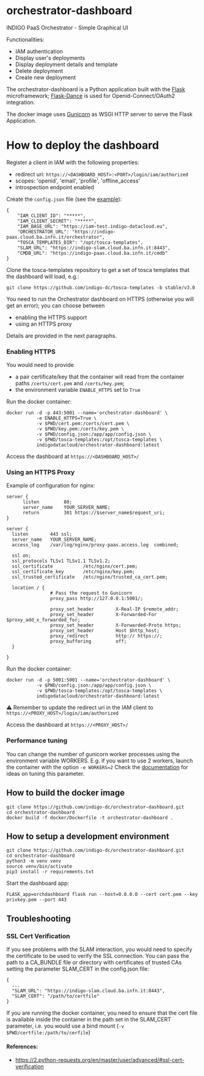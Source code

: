 # orchestrator-dashboard
INDIGO PaaS Orchestrator - Simple Graphical UI

Functionalities:
- IAM authentication
- Display user's deployments
- Display deployment details and template
- Delete deployment
- Create new deployment

The orchestrator-dashboard is a Python application built with the [Flask](http://flask.pocoo.org/) microframework; [Flask-Dance](https://flask-dance.readthedocs.io/en/latest/) is used for Openid-Connect/OAuth2 integration.


The docker image uses [Gunicorn](https://gunicorn.org/) as WSGI HTTP server to serve the Flask Application.

# How to deploy the dashboard

Register a client in IAM with the following properties:

- redirect uri: `https://<DASHBOARD_HOST>:<PORT>/login/iam/authorized`
- scopes: 'openid', 'email', 'profile', 'offline_access'
- introspection endpoint enabled

Create the `config.json` file (see the [example](app/config-sample.json)):

````
{
    "IAM_CLIENT_ID": "*****",
    "IAM_CLIENT_SECRET": "*****",
    "IAM_BASE_URL": "https://iam-test.indigo-datacloud.eu",
    "ORCHESTRATOR_URL": "https://indigo-paas.cloud.ba.infn.it/orchestrator",
    "TOSCA_TEMPLATES_DIR": "/opt/tosca-templates",
    "SLAM_URL": "https://indigo-slam.cloud.ba.infn.it:8443",
    "CMDB_URL": "https://indigo-paas.cloud.ba.infn.it/cmdb"
}
````
Clone the tosca-templates repository to get a set of tosca templates that the dashboard will load, e.g.:
````
git clone https://github.com/indigo-dc/tosca-templates -b stable/v3.0
````

You need to run the Orchestrator dashboard on HTTPS (otherwise you will get an error); you can choose between
- enabling the HTTPS support
- using an HTTPS proxy

Details are provided in the next paragraphs.

### Enabling HTTPS

You would need to provide
- a pair certificate/key that the container will read from the container paths `/certs/cert.pem` and `/certs/key.pem`;
- the environment variable `ENABLE_HTTPS` set to `True`
 

Run the docker container:
```
docker run -d -p 443:5001 --name='orchestrator-dashboard' \
           -e ENABLE_HTTPS=True \
           -v $PWD/cert.pem:/certs/cert.pem \
           -v $PWD/key.pem:/certs/key.pem \
           -v $PWD/config.json:/app/app/config.json \
           -v $PWD/tosca-templates:/opt/tosca-templates \
           indigodatacloud/orchestrator-dashboard:latest
```
Access the dashboard at `https://<DASHBOARD_HOST>/`

### Using an HTTPS Proxy 

Example of configuration for nginx:
```
server {
      listen         80;
      server_name    YOUR_SERVER_NAME;
      return         301 https://$server_name$request_uri;
}

server {
  listen        443 ssl;
  server_name   YOUR_SERVER_NAME;
  access_log    /var/log/nginx/proxy-paas.access.log  combined;

  ssl on;
  ssl_protocols TLSv1 TLSv1.1 TLSv1.2;
  ssl_certificate           /etc/nginx/cert.pem;
  ssl_certificate_key       /etc/nginx/key.pem;
  ssl_trusted_certificate   /etc/nginx/trusted_ca_cert.pem;

  location / {
                # Pass the request to Gunicorn
                proxy_pass http://127.0.0.1:5001/;

                proxy_set_header        X-Real-IP $remote_addr;
                proxy_set_header        X-Forwarded-For $proxy_add_x_forwarded_for;
                proxy_set_header        X-Forwarded-Proto https;
                proxy_set_header        Host $http_host;
                proxy_redirect          http:// https://;
                proxy_buffering         off;
  }

}
```

Run the docker container:

```
docker run -d -p 5001:5001 --name='orchestrator-dashboard' \
           -v $PWD/config.json:/app/app/config.json \
           -v $PWD/tosca-templates:/opt/tosca-templates \
           indigodatacloud/orchestrator-dashboard:latest
```
:warning: Remember to update the redirect uri in the IAM client to `https://<PROXY_HOST>/login/iam/authorized`

Access the dashboard at `https://<PROXY_HOST>/`

### Performance tuning

You can change the number of gunicorn worker processes using the environment variable WORKERS.
E.g. if you want to use 2 workers, launch the container with the option `-e WORKERS=2`
Check the [documentation](http://docs.gunicorn.org/en/stable/design.html#how-many-workers) for ideas on tuning this parameter.

## How to build the docker image

```
git clone https://github.com/indigo-dc/orchestrator-dashboard.git
cd orchestrator-dashboard
docker build -f docker/Dockerfile -t orchestrator-dashboard .
```

## How to setup a development environment

```
git clone https://github.com/indigo-dc/orchestrator-dashboard.git
cd orchestrator-dashboard
python3 -m venv venv
source venv/bin/activate
pip3 install -r requirements.txt
```

Start the dashboard app:
```
FLASK_app=orchdashboard flask run --host=0.0.0.0 --cert cert.pem --key privkey.pem --port 443
```
## Troubleshooting

### SSL Cert Verification
If you see problems with the SLAM interaction, you would need to specify the certificate to be used to verify the SSL connection.
You can pass the path to a CA_BUNDLE file or directory with certificates of trusted CAs setting the parameter SLAM_CERT in the config.json file:

```
{
  ...
  "SLAM_URL": "https://indigo-slam.cloud.ba.infn.it:8443",
  "SLAM_CERT": "/path/to/certfile"
}
```

If you are running the docker container, you need to ensure that the cert file is available inside the container in the path set in the SLAM_CERT parameter, i.e. you would use a bind mount (`-v $PWD/certfile:/path/to/cerfile`)

#### References:

- https://2.python-requests.org/en/master/user/advanced/#ssl-cert-verification

